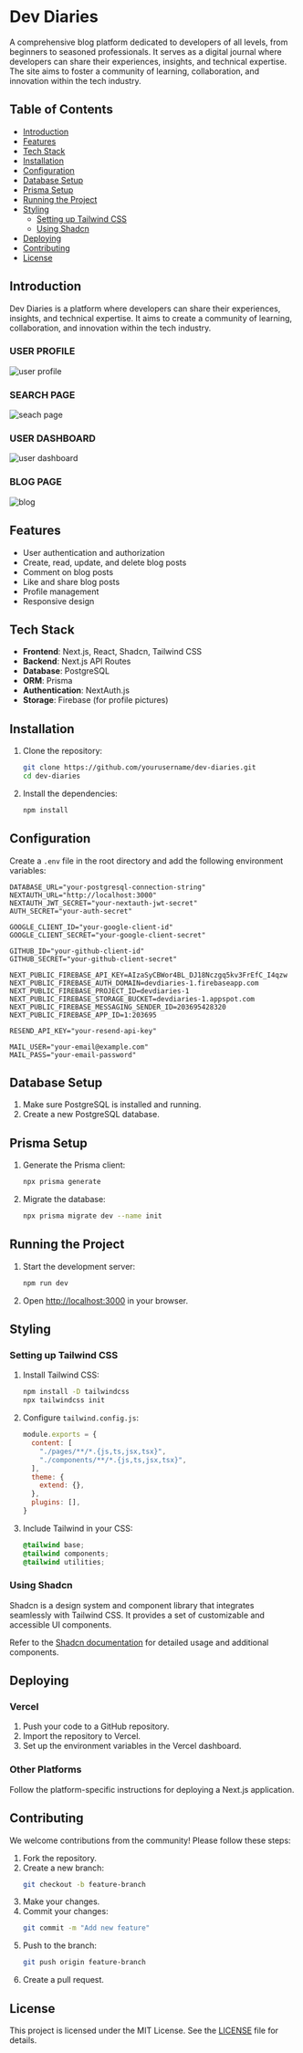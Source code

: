 # Dev Diaries

A comprehensive blog platform dedicated to developers of all levels, from beginners to seasoned professionals. It serves as a digital journal where developers can share their experiences, insights, and technical expertise. The site aims to foster a community of learning, collaboration, and innovation within the tech industry.

## Table of Contents

- [Introduction](#introduction)
- [Features](#features)
- [Tech Stack](#tech-stack)
- [Installation](#installation)
- [Configuration](#configuration)
- [Database Setup](#database-setup)
- [Prisma Setup](#prisma-setup)
- [Running the Project](#running-the-project)
- [Styling](#styling)
  - [Setting up Tailwind CSS](#setting-up-tailwind-css)
  - [Using Shadcn](#using-shadcn)
- [Deploying](#deploying)
- [Contributing](#contributing)
- [License](#license)

## Introduction

Dev Diaries is a platform where developers can share their experiences, insights, and technical expertise. It aims to create a community of learning, collaboration, and innovation within the tech industry.

### USER PROFILE
![user profile](profile.png)
### SEARCH PAGE
![seach page](search.png)
### USER DASHBOARD
![user dashboard](dashboard.png)
### BLOG PAGE
![blog](blog.png)

## Features

- User authentication and authorization
- Create, read, update, and delete blog posts
- Comment on blog posts
- Like and share blog posts
- Profile management
- Responsive design

## Tech Stack

- **Frontend**: Next.js, React, Shadcn, Tailwind CSS
- **Backend**: Next.js API Routes
- **Database**: PostgreSQL
- **ORM**: Prisma
- **Authentication**: NextAuth.js
- **Storage**: Firebase (for profile pictures)

## Installation

1. Clone the repository:
   ```bash
   git clone https://github.com/yourusername/dev-diaries.git
   cd dev-diaries
   ```

2. Install the dependencies:
   ```bash
   npm install
   ```

## Configuration

Create a `.env` file in the root directory and add the following environment variables:

```env
DATABASE_URL="your-postgresql-connection-string"
NEXTAUTH_URL="http://localhost:3000"
NEXTAUTH_JWT_SECRET="your-nextauth-jwt-secret"
AUTH_SECRET="your-auth-secret"

GOOGLE_CLIENT_ID="your-google-client-id"
GOOGLE_CLIENT_SECRET="your-google-client-secret"

GITHUB_ID="your-github-client-id"
GITHUB_SECRET="your-github-client-secret"

NEXT_PUBLIC_FIREBASE_API_KEY=AIzaSyCBWor4BL_DJ18Nczgq5kv3FrEfC_I4qzw
NEXT_PUBLIC_FIREBASE_AUTH_DOMAIN=devdiaries-1.firebaseapp.com
NEXT_PUBLIC_FIREBASE_PROJECT_ID=devdiaries-1
NEXT_PUBLIC_FIREBASE_STORAGE_BUCKET=devdiaries-1.appspot.com
NEXT_PUBLIC_FIREBASE_MESSAGING_SENDER_ID=203695428320
NEXT_PUBLIC_FIREBASE_APP_ID=1:203695

RESEND_API_KEY="your-resend-api-key"

MAIL_USER="your-email@example.com"
MAIL_PASS="your-email-password"
```

## Database Setup

1. Make sure PostgreSQL is installed and running.
2. Create a new PostgreSQL database.

## Prisma Setup

1. Generate the Prisma client:
   ```bash
   npx prisma generate
   ```

2. Migrate the database:
   ```bash
   npx prisma migrate dev --name init
   ```

## Running the Project

1. Start the development server:
   ```bash
   npm run dev
   ```

2. Open [http://localhost:3000](http://localhost:3000) in your browser.

## Styling

### Setting up Tailwind CSS

1. Install Tailwind CSS:
   ```bash
   npm install -D tailwindcss
   npx tailwindcss init
   ```

2. Configure `tailwind.config.js`:
   ```javascript
   module.exports = {
     content: [
       "./pages/**/*.{js,ts,jsx,tsx}",
       "./components/**/*.{js,ts,jsx,tsx}",
     ],
     theme: {
       extend: {},
     },
     plugins: [],
   }
   ```

3. Include Tailwind in your CSS:
   ```css
   @tailwind base;
   @tailwind components;
   @tailwind utilities;
   ```

### Using Shadcn

Shadcn is a design system and component library that integrates seamlessly with Tailwind CSS. It provides a set of customizable and accessible UI components.

Refer to the [Shadcn documentation](https://shadcn.dev/docs) for detailed usage and additional components.

## Deploying

### Vercel

1. Push your code to a GitHub repository.
2. Import the repository to Vercel.
3. Set up the environment variables in the Vercel dashboard.

### Other Platforms

Follow the platform-specific instructions for deploying a Next.js application.

## Contributing

We welcome contributions from the community! Please follow these steps:

1. Fork the repository.
2. Create a new branch:
   ```bash
   git checkout -b feature-branch
   ```
3. Make your changes.
4. Commit your changes:
   ```bash
   git commit -m "Add new feature"
   ```
5. Push to the branch:
   ```bash
   git push origin feature-branch
   ```
6. Create a pull request.

## License

This project is licensed under the MIT License. See the [LICENSE](LICENSE) file for details.